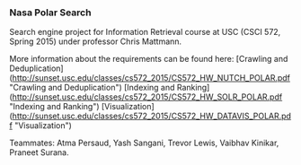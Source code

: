 ### Nasa Polar Search
Search engine project for Information Retrieval course at USC (CSCI 572, Spring 2015) under professor Chris Mattmann.

More information about the requirements can be found here:
[Crawling and Deduplication] (http://sunset.usc.edu/classes/cs572_2015/CS572_HW_NUTCH_POLAR.pdf "Crawling and Deduplication")
[Indexing and Ranking] (http://sunset.usc.edu/classes/cs572_2015/CS572_HW_SOLR_POLAR.pdf "Indexing and Ranking")
[Visualization] (http://sunset.usc.edu/classes/cs572_2015/CS572_HW_DATAVIS_POLAR.pdf "Visualization")

Teammates: Atma Persaud, Yash Sangani, Trevor Lewis, Vaibhav Kinikar, Praneet Surana.
